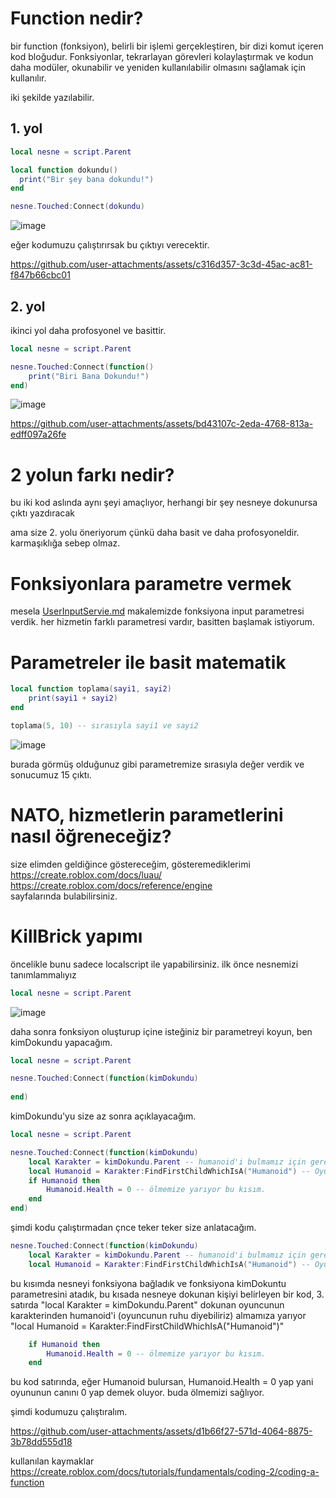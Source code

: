 # Function nedir?

bir function (fonksiyon), belirli bir işlemi gerçekleştiren, bir dizi komut içeren kod bloğudur. Fonksiyonlar, tekrarlayan görevleri kolaylaştırmak ve kodun daha modüler, okunabilir ve yeniden kullanılabilir olmasını sağlamak için kullanılır.

iki şekilde yazılabilir.

## 1. yol

```lua
local nesne = script.Parent

local function dokundu()
  print("Bir şey bana dokundu!")
end

nesne.Touched:Connect(dokundu)
```
![image](https://github.com/user-attachments/assets/d439aab5-a807-40b5-9534-5b0228f175b8)


eğer kodumuzu çalıştırırsak bu çıktıyı verecektir.

https://github.com/user-attachments/assets/c316d357-3c3d-45ac-ac81-f847b66cbc01

## 2. yol

ikinci yol daha profosyonel ve basittir.

```lua
local nesne = script.Parent

nesne.Touched:Connect(function()
	print("Biri Bana Dokundu!")
end)
```

![image](https://github.com/user-attachments/assets/a80d4b59-320e-4a53-8692-2ce48e7082d3)


https://github.com/user-attachments/assets/bd43107c-2eda-4768-813a-edff097a26fe

# 2 yolun farkı nedir?

bu iki kod aslında aynı şeyi amaçlıyor, herhangi bir şey nesneye dokunursa çıktı yazdıracak

ama size 2. yolu öneriyorum çünkü daha basit ve daha profosyoneldir. karmaşıklığa sebep olmaz.

# Fonksiyonlara parametre vermek

mesela [UserInputServie.md](https://github.com/NATO4100/luau-turkce-dokumasyon/blob/main/UserInputService.md) makalemizde fonksiyona input parametresi verdik. her hizmetin farklı parametresi vardır, basitten başlamak istiyorum.

# Parametreler ile basit matematik

```lua
local function toplama(sayi1, sayi2)
	print(sayi1 + sayi2)
end

toplama(5, 10) -- sırasıyla sayi1 ve sayi2
```

![image](https://github.com/user-attachments/assets/eacde10e-81f6-44ad-898e-906ba2bedf54)


burada görmüş olduğunuz gibi parametremize sırasıyla değer verdik ve sonucumuz 15 çıktı.

# NATO, hizmetlerin parametlerini nasıl öğreneceğiz?

size elimden geldiğince göstereceğim, gösteremediklerimi  
https://create.roblox.com/docs/luau/   
https://create.roblox.com/docs/reference/engine    
sayfalarında bulabilirsiniz.

# KillBrick yapımı

öncelikle bunu sadece localscript ile yapabilirsiniz. 
ilk önce nesnemizi tanımlammalıyız
```lua
local nesne = script.Parent
```
![image](https://github.com/user-attachments/assets/f07d9de6-adf2-4b25-ae67-dc50b9af04d7)

daha sonra fonksiyon oluşturup içine isteğiniz bir parametreyi koyun, ben kimDokundu yapacağım.

```lua
local nesne = script.Parent

nesne.Touched:Connect(function(kimDokundu)
	
end)
```

kimDokundu'yu size az sonra açıklayacağım.

```lua
local nesne = script.Parent

nesne.Touched:Connect(function(kimDokundu)
	local Karakter = kimDokundu.Parent -- humanoid'i bulmamız için gerekli olan kod parçası
	local Humanoid = Karakter:FindFirstChildWhichIsA("Humanoid") -- Oyuncumuzun Humanoid (ruhu diyebilirsiniz)
	if Humanoid then
		Humanoid.Health = 0 -- ölmemize yarıyor bu kısım.
	end	
end)
```

şimdi kodu çalıştırmadan çnce teker teker size anlatacağım.

```lua
nesne.Touched:Connect(function(kimDokundu)
	local Karakter = kimDokundu.Parent -- humanoid'i bulmamız için gerekli olan kod parçası
	local Humanoid = Karakter:FindFirstChildWhichIsA("Humanoid") -- Oyuncumuzun Humanoid (ruhu diyebilirsiniz)
```
bu kısımda nesneyi fonksiyona bağladık ve fonksiyona kimDokuntu parametresini atadık, bu kısada nesneye dokunan kişiyi belirleyen bir kod, 3. satırda "local Karakter = kimDokundu.Parent" dokunan oyuncunun karakterinden humanoid'i (oyuncunun ruhu diyebiliriz) almamıza yarıyor "local Humanoid = Karakter:FindFirstChildWhichIsA("Humanoid")"

```lua
	if Humanoid then
		Humanoid.Health = 0 -- ölmemize yarıyor bu kısım.
	end	
```
bu kod satırında, eğer Humanoid bulursan, Humanoid.Health = 0 yap yani oyununun canını 0 yap demek oluyor. buda ölmemizi sağlıyor.

şimdi kodumuzu çalıştıralım.


https://github.com/user-attachments/assets/d1b66f27-571d-4064-8875-3b78dd555d18

kullanılan kaymaklar	
https://create.roblox.com/docs/tutorials/fundamentals/coding-2/coding-a-function

